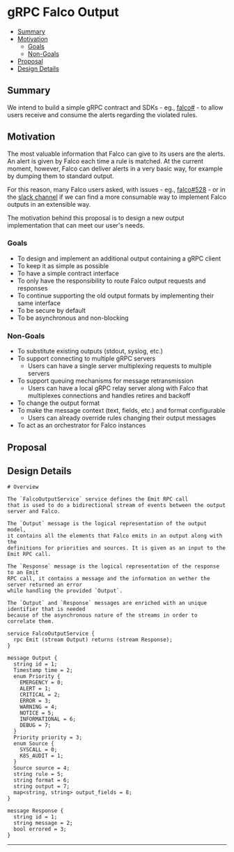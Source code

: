 # gRPC Falco Output

<!-- toc -->

- [Summary](#summary)
- [Motivation](#motivation)
  * [Goals](#goals)
  * [Non-Goals](#non-goals)
- [Proposal](#proposal)
- [Design Details](#design-details)

<!-- tocstop -->

## Summary

We intend to build a simple gRPC contract and SDKs - eg., [falco#](https://github.com/falcosecurity/falco/issues/785) - to allow users receive and consume the alerts regarding the violated rules.

## Motivation

The most valuable information that Falco can give to its users are the alerts.
An alert is given by Falco each time a rule is matched.
At the current moment, however, Falco can deliver alerts in a very basic way, for example by dumping
them to standard output.

For this reason, many Falco users asked, with issues - eg., [falco#528](https://github.com/falcosecurity/falco/issues/528) - or in the [slack channel]() if we can find a more consumable way to
implement Falco outputs in an extensible way.

The motivation behind this proposal is to design a new output implementation that can meet our user's needs.

### Goals

- To design and implement an additional output containing a gRPC client
- To keep it as simple as possible
- To have a simple contract interface
- To only have the responsibility to route Falco output requests and responses
- To continue supporting the old output formats by implementing their same interface
- To be secure by default
- To be asynchronous and non-blocking


### Non-Goals

- To substitute existing outputs (stdout, syslog, etc.)
- To support connecting to multiple gRPC servers
  - Users can have a single server multiplexing requests to multiple servers
- To support queuing mechanisms for message retransmission
  - Users can have a local gRPC relay server along with Falco that multiplexes connections and handles retires and backoff
- To change the output format
- To make the message context (text, fields, etc.) and format configurable
  - Users can already override rules changing their output messages
- To act as an orchestrator for Falco instances


## Proposal



## Design Details

```
# Overview

The `FalcoOutputService` service defines the Emit RPC call
that is used to do a bidirectional stream of events between the output server and Falco.

The `Output` message is the logical representation of the output model,
it contains all the elements that Falco emits in an output along with the
definitions for priorities and sources. It is given as an input to the Emit RPC call.

The `Response` message is the logical representation of the response to an Emit
RPC call, it contains a message and the information on wether the server returned an error
while handling the provided `Output`.

The `Output` and `Response` messages are enriched with an unique identifier that is needed
because of the asynchronous nature of the streams in order to correlate them.

service FalcoOutputService {
  rpc Emit (stream Output) returns (stream Response);
}

message Output {
  string id = 1;
  Timestamp time = 2;
  enum Priority {
    EMERGENCY = 0;
    ALERT = 1;
    CRITICAL = 2;
    ERROR = 3;
    WARNING = 4;
    NOTICE = 5;
    INFORMATIONAL = 6;
    DEBUG = 7;
  }
  Priority priority = 3;
  enum Source {
    SYSCALL = 0;
    K8S_AUDIT = 1;
  }
  Source source = 4;
  string rule = 5;
  string format = 6;
  string output = 7;
  map<string, string> output_fields = 8;
}

message Response {
  string id = 1;
  string message = 2;
  bool errored = 3;
}
```

---
